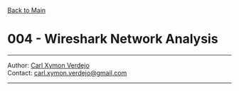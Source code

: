 <a name="top"></a>
[Back to Main](https://github.com/caxylive/Net_Projects/blob/main/README.md)
# 004 - Wireshark Network Analysis

---

Author: [Carl Xymon Verdejo](https://hardworking-lion-z4sd3b.mystrikingly.com/) </br>
Contact: carl.xymon.verdejo@gmail.com

---


